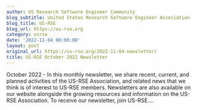 ```yaml
---
author: US Research Software Engineer Community
blog_subtitle: United States Research Software Engineer Association
blog_title: US-RSE
blog_url: https://us-rse.org
category: usrse
date: '2022-11-04 00:00:00'
layout: post
original_url: https://us-rse.org/2022-11-04-newsletter/
title: US-RSE October 2022 Newsletter
---
```


October 2022 - 
          In this monthly newsletter, we share recent, current, and planned activities of the US-RSE Association, and related news that we think is of interest to US-RSE members. Newsletters are also available on our website alongside the growing resources and information on the US-RSE Association. To receive our newsletter, join US-RSE....